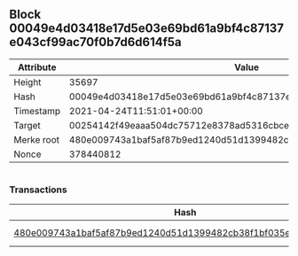 ## Block 00049e4d03418e17d5e03e69bd61a9bf4c87137e043cf99ac70f0b7d6d614f5a

Attribute | Value
--- | ---
Height | 35697
Hash | 00049e4d03418e17d5e03e69bd61a9bf4c87137e043cf99ac70f0b7d6d614f5a
Timestamp | 2021-04-24T11:51:01+00:00
Target | 00254142f49eaaa504dc75712e8378ad5316cbcead634704b3734b6271167cc4
Merke root | 480e009743a1baf5af87b9ed1240d51d1399482cb38f1bf035e808e6e2dfaebf
Nonce | 378440812

```

```

### Transactions

Hash | Amount
--- | ---
[480e009743a1baf5af87b9ed1240d51d1399482cb38f1bf035e808e6e2dfaebf](480e009743a1baf5af87b9ed1240d51d1399482cb38f1bf035e808e6e2dfaebf.md) | 10.00000000 SKEPTI 
